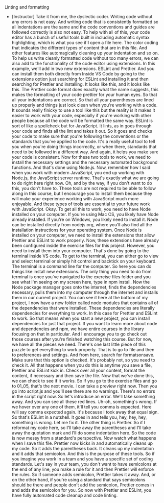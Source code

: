 Linting and formatting
- [Instructor] Take it from me, the dyslectic coder. Writing code without any errors is not easy. And writing code that is consistently formatted so all indentations are the same and the code conventions and guides are followed correctly is also not easy. To help with all of this, your code editor has a bunch of useful tools built in including automatic syntax highlighting, which is what you see if I open a file here. The color coding that indicates the different types of content that are in this file. And other features like automagically cleaning up your indentation and so on. To help us write cleanly formatted code without too many errors, we can also add to the functionality of the code editor using extensions. In this example, we'll add in two new extensions. ESLint and Prettier. And you can install them both directly from Inside VS Code by going to the extensions option just searching for ESLint and installing it and then searching for Prettier and installing. It looks like this, and it looks like this. The Prettier code format does exactly what the name suggests, this makes the formatting of your code prettier for your human eyes. So that all your indentations are correct. So that all your parentheses are lined up properly and things just look clean when you're working with a code. It sounds really finicky to use a tool like this but the reality is it makes it easier to work with your code, especially if you're working with other people because all the code will be formatted the same way. ESLint is sort of like a spellcheck but for JavaScript. It lints, as in goes through your code and finds all the lint and takes it out. So it goes and checks your code to make sure that you're following the conventions or the standards that you've applied to the code. It's a really useful tool to tell you when you're doing things incorrectly, or when there, standards that need to be followed in a different way. And again, it helps you make sure your code is consistent. Now for these two tools to work, we need to install the necessary settings and the necessary automated background functions. And that's done using Node.js. Now, remember how I said when you work with modern JavaScript, you end up working with Node.js, the JavaScript server runtime. That's exactly what we are going to do right here right now. Oh, and by the way, if you don't want to do this, you don't have to. These tools are not required to be able to follow along in this course, but I encourage you to install them because they will make your experience working with JavaScript much more enjoyable. And these types of tools are essential to your future work with JavaScript. Okay. To get all this to work, you need to have Node installed on your computer. If you're using Mac OS, you likely have Node already installed. If you're on Windows, you likely need to install it. Node can be installed directly from nodejs.org, where you'll also find all the installation instructions for your operating system. Once Node is installed on your computer, we need to install the extensions that allow Prettier and ESLint to work properly. Now, these extensions have already been configured inside the exercise files for this project. However, you need to install them into your computer. That's done by going to the terminal inside VS code. To get to the terminal, you can either go to view and select terminal or simply hit control and backtick on your keyboard. The terminal is a command line for the computer. So here you can do things like install new extensions. The only thing you need to do from terminal is once you've navigated to the exercise files folder and you see what I'm seeing on my screen here, type in npm install. Now the Node package manager goes onto the internet, finds the dependencies necessary, pulls them into my computer through the internet and installs them in our current project. You can see it here at the bottom of my project, I now have a new folder called node modules that contains all of the dependencies that were installed. These dependencies are literally dependencies for everything to work. In this case for Prettier and ESLint to work. So that means when you start a new project, you can install dependencies for just that project. If you want to learn more about node and dependencies and npm, we have entire courses in the library focusing on that in particular. And I encourage you to go check out those courses after you're finished watching this course. But for now, we have all the pieces we need. There's one last little piece of this puzzle to get everything to work properly. That is to go to file and then to preferences and settings. And from here, search for formatsonsave. Make sure that this option is checked. It's probably not, so you need to check it. All that happens when you do this is anytime you save a file, Prettier and ESLint kick in. Check over all your content, format the content, if necessary and then save the file. Now that we've done this, we can check to see if it works. So if you go to the exercise files and go to 01_05, that's the next movie. I can take a preview right now. Then you go into script.js and you'll see there are no warnings. There's no errors in the script right now. So let's introduce an error. We'll take something away. And you can see all these red lines. Uh-oh, something's wrong. If we hover over any one of them, it'll tell you comma is expected. Here will say comma expected again. It's because I took away that equal sign. So that's ESLint in a nutshell. It goes in and tells you, hey, hey, hey, something is wrong. Let me fix it. The other thing is Prettier. So if I reformat my code here, so I'll take away the parentheses and I'll take away the quotation mark and I'll do some indentation here. So the code is now messy from a standard's perspective. Now watch what happens when I save this file. Prettier now kicks in and automatically cleans up my code. So it adds the parentheses back. It cleans up my indentation and it adds that semicolon. And this is the purpose of these tools. So if you imagine you work in a team and you have a specific set of coding standards. Let's say in your team, you don't want to have semicolons at the end of any line, you make a rule for it and then Prettier will enforce the rules. So if someone adds semicolon, Prettier takes it away. And, or on the other hand, if you're using a standard that says semicolons should be there and people don't add the semicolon, Prettier comes in and adds the semicolon for you. So now with Prettier and ESLint, you have fully automated code cleanup and code linting.
